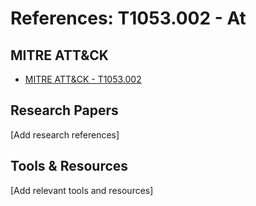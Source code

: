 # References: T1053.002 - At

## MITRE ATT&CK
- [MITRE ATT&CK - T1053.002](https://attack.mitre.org/techniques/T1053.002/)

## Research Papers
[Add research references]

## Tools & Resources
[Add relevant tools and resources]
